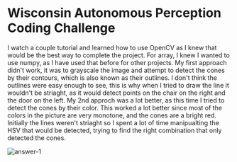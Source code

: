 # Wisconsin Autonomous Perception Coding Challenge

I watch a couple tutorial and learned how to use OpenCV as I knew that would be the best way to complete the project. For array, I knew I wanted to use numpy, as I have used that before for other projects. My first approach didn't work, it was to grayscale the image and attempt to detect the cones by their contours, which is also known as their outlines. I don't think the outlines were easy enough to see, this is why when I tried to draw the line it wouldn't be striaght, as it would detect points on the chair on the right and the door on the left. My 2nd approch was a lot better, as this time I tried to detect the cones by their color. This worked a lot better since most of the colors in the picture are very monotone, and the cones are a bright red. Initially the lines weren't striaght so I spent a lot of time manipualting the HSV that would be detected, trying to find the right combination that only detected the cones. 

![answer-1](https://github.com/user-attachments/assets/1a8732b9-f0a6-4502-9a1c-0a28f618428a)
